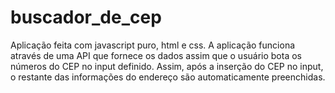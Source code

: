 # buscador_de_cep
Aplicação feita com javascript puro, html e css. A aplicação funciona através de uma API que fornece os dados assim que o usuário bota os números do CEP no input definido.
Assim, após a inserção do CEP no input, o restante das informações do endereço são automaticamente preenchidas.


